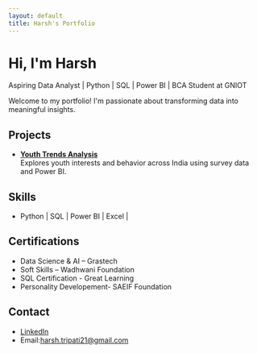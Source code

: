 ```yaml
---
layout: default
title: Harsh's Portfolio
---
```


# Hi, I'm Harsh  
Aspiring Data Analyst | Python | SQL | Power BI | BCA Student at GNIOT

Welcome to my portfolio! I'm passionate about transforming data into meaningful insights.

## Projects

- **[Youth Trends Analysis](https://github.com/harsh-bca/Youth-Trend-Analysis)**  
  Explores youth interests and behavior across India using survey data and Power BI.

## Skills

- Python | SQL | Power BI | Excel | 

## Certifications

- Data Science & AI – Grastech
- Soft Skills – Wadhwani Foundation
- SQL Certification - Great Learning
- Personality Developement- SAEIF Foundation

## Contact

- [LinkedIn](www.linkedin.com/in/harsh-tripathi-64376333a)  
- Email:harsh.tripati21@gmail.com
